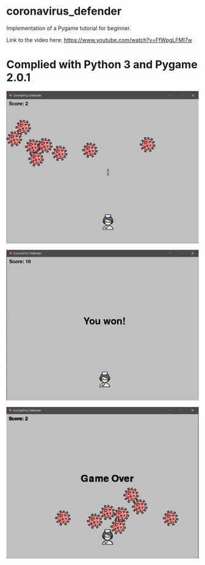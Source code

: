 # coronavirus_defender
Implementation of a Pygame tutorial for beginner.

Link to the video here: https://www.youtube.com/watch?v=FfWpgLFMI7w

# Complied with Python 3 and Pygame 2.0.1

![alt text](https://github.com/EmbodyTheLogos/coronavirus_defender/blob/main/Screenshots/game_play.png)

![alt text](https://github.com/EmbodyTheLogos/coronavirus_defender/blob/main/Screenshots/you_won.PNG)

![alt text](https://github.com/EmbodyTheLogos/coronavirus_defender/blob/main/Screenshots/game_over.PNG)
